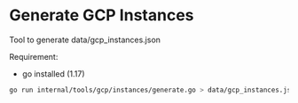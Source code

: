 # Generate GCP Instances

Tool to generate data/gcp_instances.json

Requirement:

- go installed (1.17)

```bash
go run internal/tools/gcp/instances/generate.go > data/gcp_instances.json
```
